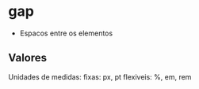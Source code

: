 # gap

- Espacos entre os elementos

## Valores

Unidades de medidas:
fixas: px, pt
flexiveis: %, em, rem